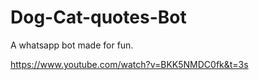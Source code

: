 # Dog-Cat-quotes-Bot
A whatsapp bot made for fun.


https://www.youtube.com/watch?v=BKK5NMDC0fk&t=3s
